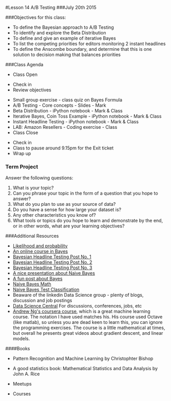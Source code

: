#Lesson 14 A/B Testing
###July 20th 2015

###Objectives for this class:
 * To define the Bayesian approach to A/B Testing
 * To identify and explore the Beta Distribution
 * To define and give an example of iterative Bayes
 * To list the competing priorities for editors monitoring 2 instant headlines
 * To define the Anscombe boundary, and determine that this is one solution to decision making that balances priorities
 
###Class Agenda
 - Class Open
  * Check in 
  * Review objectives
 - Small group exercise - class quiz on Bayes Formula
 - A/B Testing - Core concepts - Slides - Mark
 - Beta Distribution - iPython notebook - Mark & Class
 - Iterative Bayes, Coin Toss Example - iPython notebook - Mark & Class
 - Instant Headline Testing - iPython notebook - Mark & Class
 - LAB: Amazon Resellers - Coding exercise - Class
 - Class Close
  * Check in
  * Class to pause around 9.15pm for the Exit ticket
  * Wrap up
 
 
### Term Project
  Answer the following questions:
  1. What is your topic? 
  2. Can you phrase your topic in the form of a question that you hope to answer?
  3. What do you plan to use as your source of data? 
  4. Do you have a sense for how large your dataset is? 
  5. Any other characteristics you know of?
  6. What tools or topics do you hope to learn and demonstrate by the end, or in other words, what are your learning objectives?


###Additional Resources
* [Likelihood and probability](https://www.youtube.com/watch?v=sm60vapz2jQ)
* [An online course in Bayes](https://www.youtube.com/watch?v=U1HbB0ATZ_A&list=PLFDbGp5YzjqXQ4oE4w9GVWdiokWB9gEpm)
* [Bayesian Headline Testing Post No. 1](http://jeroenjanssens.com/2013/08/18/bayesian-headline-testing-at-visual-revenue.html)
* [Bayesian Headline Testing Post No. 2](http://developers.lyst.com/data/2014/05/10/bayesian-ab-testing/)
* [Bayesian Headline Testing Post No. 3](http://www.bayesianwitch.com/blog/2014/bayesian_ab_test.html)
* [A nice presentation about Naive Bayes](http://cis.poly.edu/~mleung/FRE7851/f07/naiveBayesianClassifier.pdf)
* [A fun post about Bayes](https://www.countbayesie.com/blog/2015/2/18/bayes-theorem-with-lego)
* [Naive Bayes Math](http://nlp.stanford.edu/IR-book/pdf/13bayes.pdf)
* [Naive Bayes Test Classification](http://nlp.stanford.edu/IR-book/html/htmledition/naive-bayes-text-classification-1.html)
* Beaware of the linkedin Data Science group - plenty of blogs, discussion and job postings
* [Data Science Central](http://www.datasciencecentral.com/) For discussions, conferences, jobs, etc
* [Andrew Ng's coursera course](https://www.coursera.org/learn/machine-learning/home/info), which is a great machine learning course. The notation I have used matches his. His course used Octave (like matlab), so unless you are dead keen to learn this, you can ignore the programming exercises. The course is a little mathematical at times, but overall he presents great videos about gradient descent, and linear models.

####Books

* Pattern Recognition and Machine Learning by Christophter Bishop
 
* A good statistics book: Mathematical Statistics and Data Analysis by John A. Rice

* Meetups

* Courses
